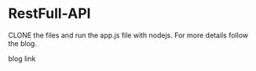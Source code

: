 # RestFull-API

CLONE the files and run the app.js file with nodejs. For more details follow the blog.

blog link
